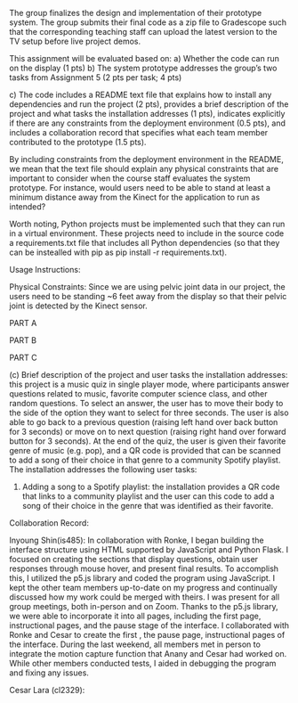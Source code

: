 The group finalizes the design and implementation of their prototype system. The group submits their final code as a zip file to Gradescope such that the corresponding teaching staff can upload the latest version to the TV setup before live project demos.

This assignment will be evaluated based on:
a) Whether the code can run on the display (1 pts)
b) The system prototype addresses the group’s two tasks from Assignment 5 (2 pts per task; 4 pts)

c) The code includes a README text file that explains how to install any dependencies and run the project (2 pts), provides a brief description of the project and what tasks the installation addresses (1 pts), indicates explicitly if there are any constraints from the deployment environment (0.5 pts), and includes a collaboration record that specifies what each team member contributed to the prototype (1.5 pts).

By including constraints from the deployment environment in the README, we mean that the text file should explain any physical constraints that are important to consider when the course staff evaluates the system prototype. For instance, would users need to be able to stand at least a minimum distance away from the Kinect for the application to run as intended?

Worth noting, Python projects must be implemented such that they can run in a virtual environment. These projects need to include in the source code a requirements.txt file that includes all Python dependencies (so that they can be instealled with pip as pip install -r requirements.txt).

Usage Instructions:

Physical Constraints:
Since we are using pelvic joint data in our project, the users need to be standing ~6 feet away from the display so that their pelvic joint is detected by the Kinect sensor. 


PART A 


PART B




PART C

(c) Brief description of the project and user tasks the installation addresses: this project is a music quiz in single player mode, where participants answer questions related to music, favorite computer science class, and other random questions. To select an answer, the user has to move their body to the side of the option they want to select for three seconds. The user is also able to go back to a previous question (raising left hand over back button for 3 seconds) or move on to next question (raising right hand over forward button for 3 seconds). At the end of the quiz, the user is given their favorite genre of music (e.g. pop), and a QR code is provided that can be scanned to add a song of their choice in that genre to a community Spotify playlist. The installation addresses the following user tasks: 

1. Adding a song to a Spotify playlist: the installation provides a QR code that links to a community playlist and the user can this code to add a song of their choice in the genre that was identified as their favorite. 







Collaboration Record: 


Inyoung Shin(is485): In collaboration with Ronke, I began building the interface structure using HTML supported by JavaScript and Python Flask. I focused on creating the sections that display questions, obtain user responses through mouse hover, and present final results. To accomplish this, I utilized the p5.js library and coded the program using JavaScript. I kept the other team members up-to-date on my progress and continually discussed how my work could be merged with theirs. I was present for all group meetings, both in-person and on Zoom. Thanks to the p5.js library, we were able to incorporate it into all pages, including the first page, instructional pages, and the pause stage of the interface. I collaborated with Ronke and Cesar to create the first , the pause page, instructional pages of the interface. During the last weekend, all members met in person to integrate the motion capture function that Anany and Cesar had worked on. While other members conducted tests, I aided in debugging the program and fixing any issues.

Cesar Lara (cl2329): 




